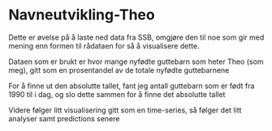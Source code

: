 # Navneutvikling-Theo
Dette er øvelse på å laste ned data fra SSB, omgjøre den til noe som gir med mening enn formen til rådataen for så å visualisere dette.

Dataen som er brukt er hvor mange nyfødte guttebarn som heter Theo (som meg), gitt som en prosentandel av de totale nyfødte guttebarnene

For å finne ut den absolutte tallet, fant jeg antall guttebarn som er født fra 1990 til i dag, og slo dette sammen for å finne det absolutte tallet

Videre følger litt visualisering gitt som en time-series, så følger det litt analyser samt predictions senere
